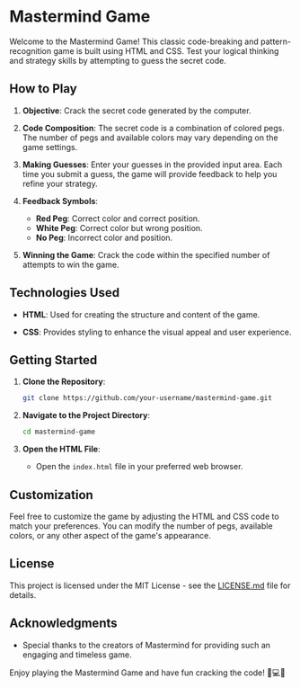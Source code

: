 # Mastermind Game

Welcome to the Mastermind Game! This classic code-breaking and pattern-recognition game is built using HTML and CSS. Test your logical thinking and strategy skills by attempting to guess the secret code.

## How to Play

1. **Objective**: Crack the secret code generated by the computer.
   
2. **Code Composition**: The secret code is a combination of colored pegs. The number of pegs and available colors may vary depending on the game settings.

3. **Making Guesses**: Enter your guesses in the provided input area. Each time you submit a guess, the game will provide feedback to help you refine your strategy.

4. **Feedback Symbols**:
   - **Red Peg**: Correct color and correct position.
   - **White Peg**: Correct color but wrong position.
   - **No Peg**: Incorrect color and position.

5. **Winning the Game**: Crack the code within the specified number of attempts to win the game.

## Technologies Used

- **HTML**: Used for creating the structure and content of the game.
  
- **CSS**: Provides styling to enhance the visual appeal and user experience.

## Getting Started

1. **Clone the Repository**:
   ```bash
   git clone https://github.com/your-username/mastermind-game.git
   ```

2. **Navigate to the Project Directory**:
   ```bash
   cd mastermind-game
   ```

3. **Open the HTML File**:
   - Open the `index.html` file in your preferred web browser.

## Customization

Feel free to customize the game by adjusting the HTML and CSS code to match your preferences. You can modify the number of pegs, available colors, or any other aspect of the game's appearance.

## License

This project is licensed under the MIT License - see the [LICENSE.md](LICENSE.md) file for details.

## Acknowledgments

- Special thanks to the creators of Mastermind for providing such an engaging and timeless game.

Enjoy playing the Mastermind Game and have fun cracking the code! 🎲💻🔐